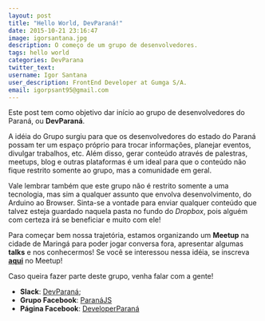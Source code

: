 ```yaml
---
layout: post
title: "Hello World, DevParaná!"
date: 2015-10-21 23:16:47
image: igorsantana.jpg
description: O começo de um grupo de desenvolvedores.
tags: hello world
categories: DevParana
twitter_text:
username: Igor Santana
user_description: FrontEnd Developer at Gumga S/A.
email: igorpsant95@gmail.com
---
```


  Este post tem como objetivo dar início ao grupo de desenvolvedores do Paraná,
  ou **DevParaná**.

  A idéia do Grupo surgiu para que os desenvolvedores do estado do Paraná possam
  ter um espaço próprio para trocar informações, planejar eventos, divulgar trabalhos, etc.
  Além disso, gerar conteúdo através de palestras, meetups, blog e outras plataformas é um
  ideal para que o conteúdo não fique restrito somente ao grupo, mas a comunidade em geral.

  Vale lembrar também que este grupo não é restrito somente a uma tecnologia, mas sim a qualquer
  assunto que envolva desenvolvimento, do Arduino ao Browser. Sinta-se a vontade para enviar qualquer conteúdo que talvez esteja guardado naquela pasta no fundo do *Dropbox*, pois alguém com certeza irá se beneficiar e muito com ele!

  Para começar bem nossa trajetória, estamos organizando um **Meetup** na cidade de Maringá para poder jogar conversa fora, apresentar algumas **talks** e nos conhecermos! Se você se interessou nessa idéia, se inscreva **[aqui](http://www.meetup.com/pt/developerparana/events/226163759/)** no Meetup!

  Caso queira fazer parte deste grupo, venha falar com a gente!

  - **Slack**: [DevParaná](https://devparana.slack.com/);
  - **Grupo Facebook**: [ParanáJS](https://www.facebook.com/groups/paranajs/)
  - **Página Facebook**: [DeveloperParaná](https://www.facebook.com/DeveloperParana?fref=ts)
